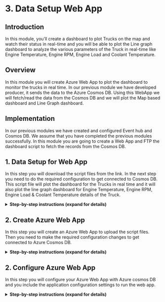 
# 3. Data Setup Web App

## Introduction

In this module, you’ll create a dashboard to plot Trucks on the map and watch their status in real-time and you will be able to plot the Line graph dashboard to analyze the various parameters of the Truck in real-time like Engine Temperature, Engine RPM, Engine Load and Coolant Temperature.

## Overview

In this module you will create Azure Web App to plot the dashboard to monitor the trucks in real time. In our previous module we have developed producer, it sends the data to the Azure Cosmos DB. Using this WebApp we will fetch/read the data from the Cosmos DB and we will plot the Map based dashboard and Line Graph dashboard. 


## Implementation

In our previous modules we have created and configured Event hub and Cosmos DB. We assume that you have completed the previous modules successfully. In this module you are going to create a Web App and FTP the dashboard script to fetch the records from the Cosmos DB.
  
## 1. Data Setup for Web App

In this step you will download the script files from the link. In the next step you need to do the required configuration to get connected to Cosmos DB. This script file will plot the dashboard for the Trucks in real time and it will also plot the line graph dashboard for Engine Temperature, Engine RPM, Engine Load & Coolant Temperature details of the Truck.

<details>
<summary><strong>Step-by-step instructions (expand for details)</strong></summary><p>
 
1. Click the [link](https://github.com/iyyappan16/AzureHereMap/blob/master/3_Data_Setup_WebApp/FleetDashboard.zip) and download the zip file (fleetdashboard.zip). 

	
1. Save it in to your local machine.


</p></details>


## 2. Create Azure Web App

In this step you will create an Azure Web App to upload the script files. Then you need to make the required configuration changes to get connected to Azure Cosmos DB.

<details>
<summary><strong>Step-by-step instructions (expand for details)</strong></summary><p>
 
1. Go to **Azure Portal** home page

1. Click **Create a Resource** on the top left. Enter **web app** in the search box to get the required resource type and hit Enter.

	  ![HERE Maps & Location Services Data Streams](../Images/0_WebAppSearch.png)

1. Select **Web App** from the search results and click **Create** button

	  ![HERE Maps & Location Services Data Streams](../Images/1_WebAppSearchResult.png)
	
	
1. It will be asked to provide some basic information for this App:
    1. Project details tab, select your **subscription** and the use the same **resource group** which you used in the previous modules
    
    2. In the Instance details, the first box is the **name** of your app. Use unique and qualified name like **fleetdashboard**.
    
    3. Select **Run-Time Stack** as **Node 8.0** and select **Runtime** as **windows**
    
    4. Leave the other parameters as default

1. Click on **Review & Create**, it will validate the details 

	  ![HERE Maps & Location Services Data Streams](../Images/2_WebApp_Create.PNG)
		
1. Click on **Create**, It may take more than a minute for deployment
	
1. After successful deployment, Click on **Go to resource**

	  ![HERE Maps & Location Services Data Streams](../Images/3_Goto_Resource.PNG)
	
		
1. In overview tab, find **URL** to access your web-app
		
	![HERE Maps & Location Services Data Streams](../Images/4_OverviewTab.PNG)
	
	
1. In App service search bar type “Advanced Tools” 

1. Click on **Advanced Tool** under **Development Tools** section


	![HERE Maps & Location Services Data Streams](../Images/5_KuduTool.PNG)
    
  
1. Click on **Go** -> it opens up in the new tab

1. In menu select **Zip Push Deploy** under **Tools**


	![HERE Maps & Location Services Data Streams](../Images/6_KuduTool_ZIP.png)
  

1. Browse to the directory where you have saved the downloaded zip file (fleetdashboard.zip) in step-1. 

1. Select the file and “drag and drop” into the “Kudu console” under /wwwroot


	![HERE Maps & Location Services Data Streams](../Images/7_KuduTool_ZIP_Upload.png)
  
1. It extracts the files automatically, wait until extraction to complete 100% 


	![HERE Maps & Location Services Data Streams](../Images/8_KuduTool_ZIP_Extracting.png)
    
1. Once extraction is completed, then you can able to see all the files and in console you will get the log “Deployment Successful”

  	![HERE Maps & Location Services Data Streams](../Images/9_KuduTool_ZIP_Deploy_Success.png)

</p></details>


## 2. Configure Azure Web App

In this step you will configure your Azure Web App with Azure cosmos DB and you include the application configuration settings to run the web app.

<details>
<summary><strong>Step-by-step instructions (expand for details)</strong></summary><p>

1. Now we are going to make configuration changes. You can able to the files has been extracted automatically.


1. Now go to the file **config.js** click the **Edit** icon (pen icon)

	![HERE Maps & Location Services Data Streams](../Images/10_EditConfigFile_Editor.png)


1. In **config.js** file find the variable **config.endpoint** & **config.primaryKey** and replace the value with **Cosmos DB URI & Cosmos DB PRIMARY KEY** value which you copied in the **module 1**.
  
1. Click on the **Save** button to save the file

	![HERE Maps & Location Services Data Streams](../Images/11_ConfigFileEdit_Save.PNG)
  
 
1. Click on the **Script** to open the folder in the list

	![HERE Maps & Location Services Data Streams](../Images/12_Script_Truck_Dashboard_Edit.png)
  
1. Now go to the file **truck_dashboard.js** click the **Edit** icon (pen icon)

	![HERE Maps & Location Services Data Streams](../Images/13_Script_Truck_Dashboard_Edit.png)
 
1. In **truck_dashboard.js** file find the variable **app_id** & **app_code** and replace the value with **HERE APP_ID** & **APP_CODE** value which you copied in the **module 1**.

  	![HERE Maps & Location Services Data Streams](../Images/14_Script_Truck_Dashboard_Save.png)

1. Click on **Save** button to save the file & Close the tab 

1. Go to Azure Portal home page

1. Click on App Services in the left navigation menu
    
1. In App service search bar type “Configuration”

1. Click on “Configuration” under “Settings” section

	![HERE Maps & Location Services Data Streams](../Images/0_Configuration_Setting.PNG)


1. Click on “New application setting”

	![HERE Maps & Location Services Data Streams](../Images/1_Application_APP_Setting.PNG)
  
1. In “Add/Edit application setting” add in Name as “WEBSITE_NODE_DEFAULT_VERSION” and Value as “8.9.0”, then click “update” the click on “save” button to save the changes

            Name: WEBSITE_NODE_DEFAULT_VERSION
            Value: 8.9.0

	![HERE Maps & Location Services Data Streams](../Images/2_Application_NewAPP_Setting.PNG)
  
    
1. Click on overview tab, find **URL** to access your web app
	
	![HERE Maps & Location Services Data Streams](../Images/4_OverviewTab.PNG)

1. Save the **URL** to access the dashboard in the next module
  
	  
</p></details>




